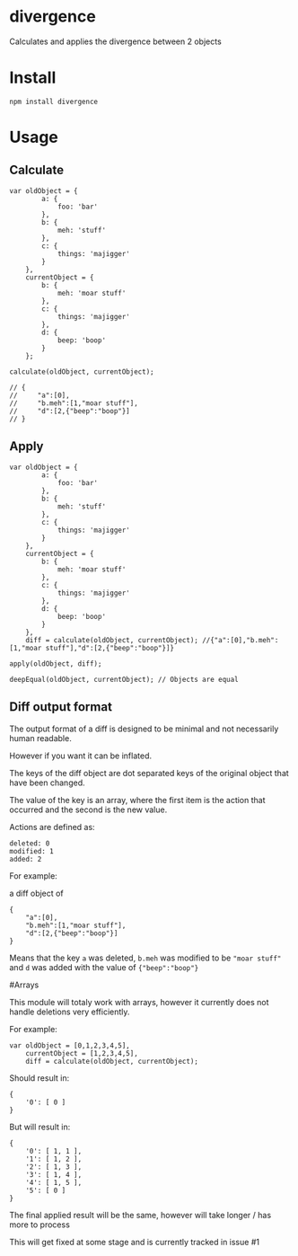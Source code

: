 # divergence

Calculates and applies the divergence between 2 objects

# Install

    npm install divergence

# Usage

## Calculate

    var oldObject = {
            a: {
                foo: 'bar'
            },
            b: {
                meh: 'stuff'
            },
            c: {
                things: 'majigger'
            }
        },
        currentObject = {
            b: {
                meh: 'moar stuff'
            },
            c: {
                things: 'majigger'
            },
            d: {
                beep: 'boop'
            }
        };

    calculate(oldObject, currentObject);

    // {
    //     "a":[0],
    //     "b.meh":[1,"moar stuff"],
    //     "d":[2,{"beep":"boop"}]
    // }

## Apply

    var oldObject = {
            a: {
                foo: 'bar'
            },
            b: {
                meh: 'stuff'
            },
            c: {
                things: 'majigger'
            }
        },
        currentObject = {
            b: {
                meh: 'moar stuff'
            },
            c: {
                things: 'majigger'
            },
            d: {
                beep: 'boop'
            }
        },
        diff = calculate(oldObject, currentObject); //{"a":[0],"b.meh":[1,"moar stuff"],"d":[2,{"beep":"boop"}]}

    apply(oldObject, diff);

    deepEqual(oldObject, currentObject); // Objects are equal

## Diff output format

The output format of a diff is designed to be minimal and not necessarily human readable.

However if you want it can be inflated.

The keys of the diff object are dot separated keys of the original object that have been changed.

The value of the key is an array, where the first item is the action that occurred and the second is the new value.

Actions are defined as:

    deleted: 0
    modified: 1
    added: 2

For example:

a diff object of

    {
        "a":[0],
        "b.meh":[1,"moar stuff"],
        "d":[2,{"beep":"boop"}]
    }

Means that the key `a` was deleted, `b.meh` was modified to be `"moar stuff"` and `d` was added with the value of `{"beep":"boop"}`

#Arrays

This module will totaly work with arrays, however it currently does not handle deletions very efficiently.

For example:

    var oldObject = [0,1,2,3,4,5],
        currentObject = [1,2,3,4,5],
        diff = calculate(oldObject, currentObject);

Should result in:

    {
        '0': [ 0 ]
    }


But will result in:

    {
        '0': [ 1, 1 ],
        '1': [ 1, 2 ],
        '2': [ 1, 3 ],
        '3': [ 1, 4 ],
        '4': [ 1, 5 ],
        '5': [ 0 ]
    }

The final applied result will be the same, however will take longer / has more to process

This will get fixed at some stage and is currently tracked in issue #1